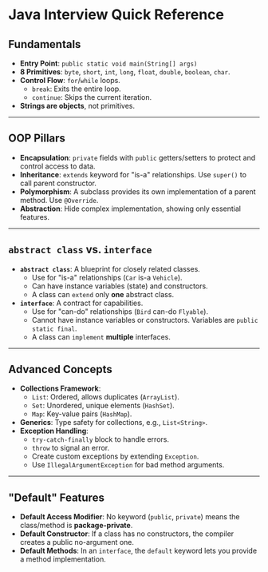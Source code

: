 # Java Interview Quick Reference

## Fundamentals

* **Entry Point**: `public static void main(String[] args)`
* **8 Primitives**: `byte`, `short`, `int`, `long`, `float`, `double`, `boolean`, `char`.
* **Control Flow**: `for`/`while` loops.
  * `break`: Exits the entire loop.
  * `continue`: Skips the current iteration.
* **Strings are objects**, not primitives.

---

## OOP Pillars

* **Encapsulation**: `private` fields with `public` getters/setters to protect and control access to data.
* **Inheritance**: `extends` keyword for "is-a" relationships. Use `super()` to call parent constructor.
* **Polymorphism**: A subclass provides its own implementation of a parent method. Use `@Override`.
* **Abstraction**: Hide complex implementation, showing only essential features.

---

## `abstract class` vs. `interface`

* **`abstract class`**: A blueprint for closely related classes.
  * Use for "is-a" relationships (`Car` is-a `Vehicle`).
  * Can have instance variables (state) and constructors.
  * A class can `extend` only **one** abstract class.
* **`interface`**: A contract for capabilities.
  * Use for "can-do" relationships (`Bird` can-do `Flyable`).
  * Cannot have instance variables or constructors. Variables are `public static final`.
  * A class can `implement` **multiple** interfaces.

---

## Advanced Concepts

* **Collections Framework**:
  * `List`: Ordered, allows duplicates (`ArrayList`).
  * `Set`: Unordered, unique elements (`HashSet`).
  * `Map`: Key-value pairs (`HashMap`).
* **Generics**: Type safety for collections, e.g., `List<String>`.
* **Exception Handling**:
  * `try-catch-finally` block to handle errors.
  * `throw` to signal an error.
  * Create custom exceptions by extending `Exception`.
  * Use `IllegalArgumentException` for bad method arguments.

---

## "Default" Features

* **Default Access Modifier**: No keyword (`public`, `private`) means the class/method is **package-private**.
* **Default Constructor**: If a class has no constructors, the compiler creates a public no-argument one.
* **Default Methods**: In an `interface`, the `default` keyword lets you provide a method implementation.
